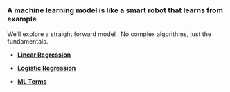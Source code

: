 ### A machine learning model is like a smart robot that learns from example

We’ll explore a straight forward model . No complex algorithms, just the fundamentals.
* **[Linear Regression](Linear_regression.md)**

* **[Logistic Regression](Logistic_regression.md)**

* **[ML Terms](Terms_reffers_in_ML.md)**
